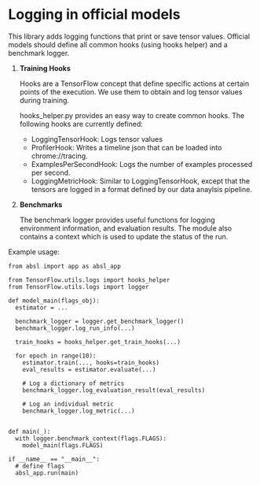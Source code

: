 # Logging in official models

This library adds logging functions that print or save tensor values. Official models should define all common hooks
(using hooks helper) and a benchmark logger.

1. **Training Hooks**

   Hooks are a TensorFlow concept that define specific actions at certain points of the execution. We use them to obtain and log
   tensor values during training.

   hooks_helper.py provides an easy way to create common hooks. The following hooks are currently defined:
   * LoggingTensorHook: Logs tensor values
   * ProfilerHook: Writes a timeline json that can be loaded into chrome://tracing.
   * ExamplesPerSecondHook: Logs the number of examples processed per second.
   * LoggingMetricHook: Similar to LoggingTensorHook, except that the tensors are logged in a format defined by our data
     anaylsis pipeline.


2. **Benchmarks**

   The benchmark logger provides useful functions for logging environment information, and evaluation results.
   The module also contains a context which is used to update the status of the run.

Example usage:

```
from absl import app as absl_app

from TensorFlow.utils.logs import hooks_helper
from TensorFlow.utils.logs import logger

def model_main(flags_obj):
  estimator = ...

  benchmark_logger = logger.get_benchmark_logger()
  benchmark_logger.log_run_info(...)

  train_hooks = hooks_helper.get_train_hooks(...)

  for epoch in range(10):
    estimator.train(..., hooks=train_hooks)
    eval_results = estimator.evaluate(...)

    # Log a dictionary of metrics
    benchmark_logger.log_evaluation_result(eval_results)

    # Log an individual metric
    benchmark_logger.log_metric(...)


def main(_):
  with logger.benchmark_context(flags.FLAGS):
    model_main(flags.FLAGS)

if __name__ == "__main__":
  # define flags
  absl_app.run(main)
```
